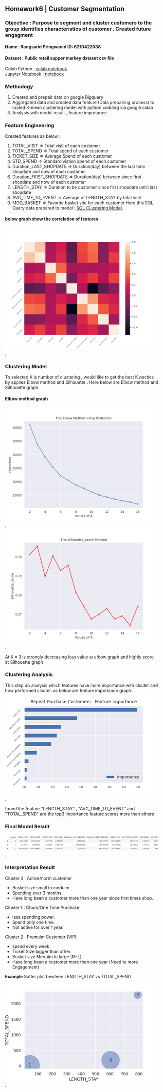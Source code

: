 
## Homework6 | Customer Segmentation
### Objective : Purpose to segment and cluster customers to the group identifies characteristics of customer . Created future engagment
#### Name : Rangsarid Pringwanid ID: 6210422038
#### Dataset : Public retail  supper markey dataset csv file
Colab Python : [colab notebook](https://colab.research.google.com/drive/1kT4Y1SaE7Yj8HxVLnbT4_wsyoMOLFibC#scrollTo=ju4yfNLkxR51).  </br>
Jupyter Notebook : [notebook](HW6_Customer_Segmentation.jpynb)
### Methodogy
1. Created and prepair data on google Bigquery
2. Aggregated data and created  data feature  (Data prepairing process) to crated K-mean clustering model with  python codding  via google colab
3. Analysis with model result , feature improtance  
### Feature Engineering
Created features  as below :
1. TOTAL_VISIT => Total visit of each customer 
2. TOTAL_SPEND => Total spend of each customer
3. TICKET_SIZE => Average Spend of each customer
4. STD_SPEND  => Standardiviation spend of each customer
5. Duration_LAST_SHOPDATE => Duration(day) between the last time shopdate and now of each customer
6. Duration_FIRST_SHOPDATE  => Duration(day) between since first shopdate  and now of each customer
7. LENGTH_STAY => Duration to be customer since first shopdate untill  last shopdate
8. AVG_TIME_TO_EVENT =>  Average of LENGTH_STAY by  total visit
9. MOD_BASKET => Favorite basket site for each customer
    Here this SQL Query data prepared to model : [SQL CLustering Model](sql_cluster.sql).              
#### below graph  show the correlation of features 
![snapshot](Hw6/corr9.png).

### Clustering Model 
To selected K is number of clustering , would like to get the best K pactics  by applies Elbow method and Silhouette . Here below are  Elbow method and Silhouette graph 
#### Elbow method graph 

![snapshot](Hw6/elbow.png).
![snapshot](Hw6/sis.png).

 At K = 3 is strongly decreasing loss value at elbow graph and highly score at Silhouette graph 

 ### Clustering Analysis 
This step do analysis which features have more importance with clsuter and how performed clsuter. 
 as below are feature importance graph .   
![snapshot](Hw6/feature.png).

found the feature  "LENGTH_STAY" , "AVG_TIME_TO_EVENT" and "TOTAL_SPEND" are the top3 importance feature scores more than others 

### Final Model Result
![snapshot](Hw6/table_clust.png).

### Interpretation Result

Cluster 0 : Active/norm customer
- Busket size small to meduim. 
- Spending ever 3 months.
- Have long been a customer more than one year since first times shop.</br>

Cluster 1 : Churn/One Time Purchase
- less spending power. 
- Spend only one time. 
- Not active for over 1 year.</br>

Cluster 2 : Premuim Customer (VIP) 
- spend every week.     
- Ticket Size bigger than other.
- Busket size Meduim to large (M-L)      
- Have long been a customer more than one year (Need to more Engagement)   </br>

**Example** Satter plot bewteen LENGTH_STAY vs TOTAL_SPEND
![snapshot](Hw6/cluster.png).











